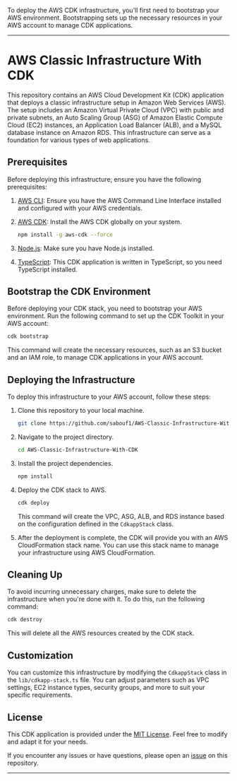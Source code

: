 To deploy the AWS CDK infrastructure, you'll first need to bootstrap your AWS environment. Bootstrapping sets up the necessary resources in your AWS account to manage CDK applications. 

---

# AWS Classic Infrastructure With CDK

This repository contains an AWS Cloud Development Kit (CDK) application that deploys a classic infrastructure setup in Amazon Web Services (AWS). The setup includes an Amazon Virtual Private Cloud (VPC) with public and private subnets, an Auto Scaling Group (ASG) of Amazon Elastic Compute Cloud (EC2) instances, an Application Load Balancer (ALB), and a MySQL database instance on Amazon RDS. This infrastructure can serve as a foundation for various types of web applications.

## Prerequisites

Before deploying this infrastructure, ensure you have the following prerequisites:

1. [AWS CLI](https://aws.amazon.com/cli/): Ensure you have the AWS Command Line Interface installed and configured with your AWS credentials.

2. [AWS CDK](https://aws.amazon.com/cdk/): Install the AWS CDK globally on your system.

   ```bash
   npm install -g aws-cdk --force
   ```

3. [Node.js](https://nodejs.org/): Make sure you have Node.js installed.

4. [TypeScript](https://www.typescriptlang.org/): This CDK application is written in TypeScript, so you need TypeScript installed.

## Bootstrap the CDK Environment

Before deploying your CDK stack, you need to bootstrap your AWS environment. Run the following command to set up the CDK Toolkit in your AWS account:

```bash
cdk bootstrap
```

This command will create the necessary resources, such as an S3 bucket and an IAM role, to manage CDK applications in your AWS account.

## Deploying the Infrastructure

To deploy this infrastructure to your AWS account, follow these steps:

1. Clone this repository to your local machine.

   ```bash
   git clone https://github.com/sabouf1/AWS-Classic-Infrastructure-With-CDK.git
   ```

2. Navigate to the project directory.

   ```bash
   cd AWS-Classic-Infrastructure-With-CDK
   ```

3. Install the project dependencies.

   ```bash
   npm install
   ```

4. Deploy the CDK stack to AWS.

   ```bash
   cdk deploy
   ```

   This command will create the VPC, ASG, ALB, and RDS instance based on the configuration defined in the `CdkappStack` class.

5. After the deployment is complete, the CDK will provide you with an AWS CloudFormation stack name. You can use this stack name to manage your infrastructure using AWS CloudFormation.

## Cleaning Up

To avoid incurring unnecessary charges, make sure to delete the infrastructure when you're done with it. To do this, run the following command:

```bash
cdk destroy
```

This will delete all the AWS resources created by the CDK stack.

## Customization

You can customize this infrastructure by modifying the `CdkappStack` class in the `lib/cdkapp-stack.ts` file. You can adjust parameters such as VPC settings, EC2 instance types, security groups, and more to suit your specific requirements.

## License

This CDK application is provided under the [MIT License](LICENSE). Feel free to modify and adapt it for your needs.

If you encounter any issues or have questions, please open an [issue](https://github.com/sabouf1/AWS-Classic-Infrastructure-With-CDK/issues) on this repository.

---

